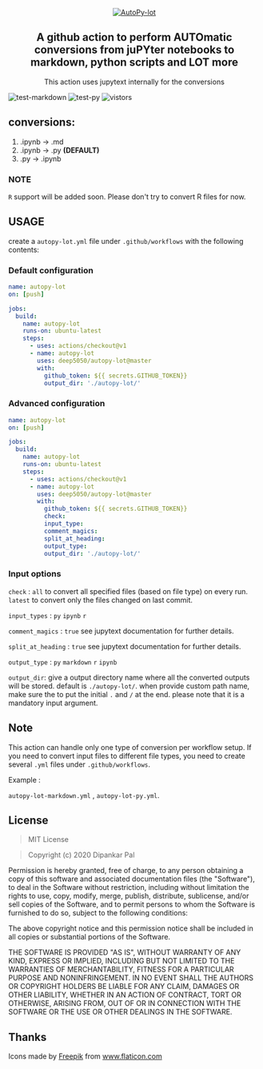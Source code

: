 <div align="center">
 <p align="center"> <a href="https://github.com/deep5050/autopy-lot"><img src="https://i.imgur.com/WZSNO5m.png" title="AutoPy-lot"  align="center"/></a></p>


<p align="center"> <h2 align="center">A github action to perform AUTOmatic conversions from juPYter notebooks to markdown, python scripts and LOT more</h2></p>


<p align="center">This action uses jupytext <a src="https://github.com/mwouts/jupytext"> internally for the conversions</a></p>
</div>


![test-markdown](https://github.com/deep5050/autopy-lot/workflows/test-markdown/badge.svg)
![test-py](https://github.com/deep5050/autopy-lot/workflows/test-py/badge.svg)
![vistors](http://hits.dwyl.com/deep5050/autopy-lot.svg)

## conversions:
1. .ipynb -> .md
2. .ipynb -> .py   <b>(DEFAULT)</b>
3. .py -> .ipynb

### NOTE
``R`` support will be added soon. Please don't try to convert R files for now.

## USAGE

create a ``autopy-lot.yml`` file under ``.github/workflows`` with the following contents:
### Default configuration

```yaml
name: autopy-lot
on: [push]

jobs:
  build:
    name: autopy-lot
    runs-on: ubuntu-latest
    steps:
      - uses: actions/checkout@v1
      - name: autopy-lot 
        uses: deep5050/autopy-lot@master
        with:
          github_token: ${{ secrets.GITHUB_TOKEN}}
          output_dir: './autopy-lot/'
```
### Advanced configuration

```yaml
name: autopy-lot
on: [push]

jobs:
  build:
    name: autopy-lot
    runs-on: ubuntu-latest
    steps:
      - uses: actions/checkout@v1
      - name: autopy-lot 
        uses: deep5050/autopy-lot@master
        with:
          github_token: ${{ secrets.GITHUB_TOKEN}}
          check:
          input_type:
          comment_magics:
          split_at_heading:
          output_type:
          output_dir: './autopy-lot/'


```
### Input options

``check``  : ``all`` to convert all specified files (based on file type) on every run. ``latest`` to convert only the files changed on last commit.

``input_types`` : ``py`` ``ipynb`` ``r``

``comment_magics`` : ``true`` see jupytext documentation for further details.

``split_at_heading`` : ``true`` see jupytext documentation for further details.


``output_type`` : ``py`` ``markdown`` ``r`` ``ipynb``


``output_dir``: give a output directory name where all the converted outputs will be stored. default is ``./autopy-lot/``. when provide custom path name, make sure the to put the initial ``.`` and ``/`` at the end. please note that it is a mandatory input argument.


## Note

This action can handle only one type of conversion per workflow setup.
If you need to convert input files to different file types, you need to create several ``.yml`` files under ``.github/workflows``.

Example :

``autopy-lot-markdown.yml`` , ``autopy-lot-py.yml``.

## License

>MIT License

>Copyright (c) 2020 Dipankar Pal

Permission is hereby granted, free of charge, to any person obtaining a copy
of this software and associated documentation files (the "Software"), to deal
in the Software without restriction, including without limitation the rights
to use, copy, modify, merge, publish, distribute, sublicense, and/or sell
copies of the Software, and to permit persons to whom the Software is
furnished to do so, subject to the following conditions:

The above copyright notice and this permission notice shall be included in all
copies or substantial portions of the Software.

THE SOFTWARE IS PROVIDED "AS IS", WITHOUT WARRANTY OF ANY KIND, EXPRESS OR
IMPLIED, INCLUDING BUT NOT LIMITED TO THE WARRANTIES OF MERCHANTABILITY,
FITNESS FOR A PARTICULAR PURPOSE AND NONINFRINGEMENT. IN NO EVENT SHALL THE
AUTHORS OR COPYRIGHT HOLDERS BE LIABLE FOR ANY CLAIM, DAMAGES OR OTHER
LIABILITY, WHETHER IN AN ACTION OF CONTRACT, TORT OR OTHERWISE, ARISING FROM,
OUT OF OR IN CONNECTION WITH THE SOFTWARE OR THE USE OR OTHER DEALINGS IN THE
SOFTWARE.

## Thanks
Icons made by <a href="https://www.flaticon.com/authors/freepik" title="Freepik">Freepik</a> from <a href="https://www.flaticon.com/" title="Flaticon"> www.flaticon.com</a>

